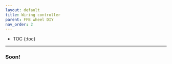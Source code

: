 ```yaml
---
layout: default
title: Wiring controller
parent: FFB wheel DIY
nav_order: 2
---
```


- TOC
{:toc}

---

### Soon!